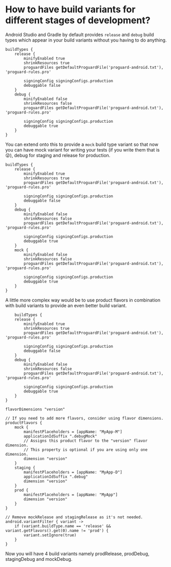 # How to have build variants for different stages of development?

Android Studio and Gradle by default provides `release` and `debug` build types which appear in your build variants without you having to do anything.

    buildTypes {
        release {
            minifyEnabled true
            shrinkResources true
            proguardFiles getDefaultProguardFile('proguard-android.txt'), 'proguard-rules.pro'

            signingConfig signingConfigs.production
            debuggable false
        }
        debug {
            minifyEnabled false
            shrinkResources false
            proguardFiles getDefaultProguardFile('proguard-android.txt'), 'proguard-rules.pro'

            signingConfig signingConfigs.production
            debuggable true
        }
    }
    
You can extend onto this to provide a `mock` build type variant so that now you can have mock variant for writing your tests (if you write them that is :stuck_out_tongue_winking_eye:), debug for staging and release for production.

    buildTypes {
        release {
            minifyEnabled true
            shrinkResources true
            proguardFiles getDefaultProguardFile('proguard-android.txt'), 'proguard-rules.pro'

            signingConfig signingConfigs.production
            debuggable false
        }
        debug {
            minifyEnabled false
            shrinkResources false
            proguardFiles getDefaultProguardFile('proguard-android.txt'), 'proguard-rules.pro'

            signingConfig signingConfigs.production
            debuggable true
        }
        mock {
            minifyEnabled false
            shrinkResources false
            proguardFiles getDefaultProguardFile('proguard-android.txt'), 'proguard-rules.pro'

            signingConfig signingConfigs.production
            debuggable true
        }
    }

A little more complex way would be to use product flavors in combination with build variants to provide an even better build variant.

        buildTypes {
        release {
            minifyEnabled true
            shrinkResources true
            proguardFiles getDefaultProguardFile('proguard-android.txt'), 'proguard-rules.pro'

            signingConfig signingConfigs.production
            debuggable false
        }
        debug {
            minifyEnabled false
            shrinkResources false
            proguardFiles getDefaultProguardFile('proguard-android.txt'), 'proguard-rules.pro'

            signingConfig signingConfigs.production
            debuggable true
        }
    }

    flavorDimensions "version"

    // If you need to add more flavors, consider using flavor dimensions.
    productFlavors {
        mock {
            manifestPlaceholders = [appName: "MyApp-M"]
            applicationIdSuffix ".debugMock"
            // Assigns this product flavor to the "version" flavor dimension.
            // This property is optional if you are using only one dimension.
            dimension "version"
        }
        staging {
            manifestPlaceholders = [appName: "MyApp-D"]
            applicationIdSuffix ".debug"
            dimension "version"
        }
        prod {
            manifestPlaceholders = [appName: "MyApp"]
            dimension "version"
        }
    }

    // Remove mockRelease and stagingRelease as it's not needed.
    android.variantFilter { variant ->
        if (variant.buildType.name == 'release' && variant.getFlavors().get(0).name != 'prod') {
            variant.setIgnore(true)
        }
    }
    
Now you will have 4 build variants namely prodRelease, prodDebug, stagingDebug and mockDebug.    
